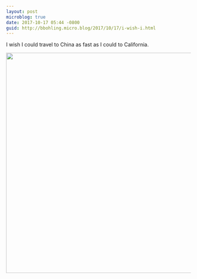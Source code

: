 ```yaml
---
layout: post
microblog: true
date: 2017-10-17 05:44 -0800
guid: http://bbohling.micro.blog/2017/10/17/i-wish-i.html
---
```

I wish I could travel to China as fast as I could to California.

<img src="http://micro.brandonbohling.com/uploads/2017/1a2dfaf442.jpg" width="600" height="600" />
